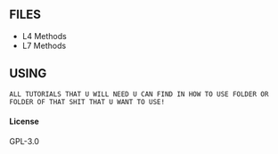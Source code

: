 ## FILES

* L4 Methods
* L7 Methods

## USING

```
ALL TUTORIALS THAT U WILL NEED U CAN FIND IN HOW TO USE FOLDER OR FOLDER OF THAT SHIT THAT U WANT TO USE!
```

#### License

GPL-3.0
